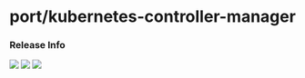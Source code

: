 # port/kubernetes-controller-manager

### Release Info
[![](https://images.microbadger.com/badges/version/port/kubernetes-controller-manager.svg)](http://microbadger.com/images/port/kubernetes-controller-manager "Image info @ microbadger.com")
[![](https://images.microbadger.com/badges/image/port/kubernetes-controller-manager.svg)](http://microbadger.com/images/port/kubernetes-controller-manager "Image info @ microbadger.com")
[![](https://images.microbadger.com/badges/commit/port/kubernetes-controller-manager.svg)](http://microbadger.com/images/port/kubernetes-controller-manager "Image info @ microbadger.com")
